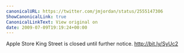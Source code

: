 ```yaml
---
canonicalURL: https://twitter.com/jmjordan/status/2555147306
ShowCanonicalLink: true
CanonicalLinkText: View original on
date: 2009-07-09T19:19:24+00:00
---
```

Apple Store King Street is closed until further notice. http://bit.ly/SyUc2
